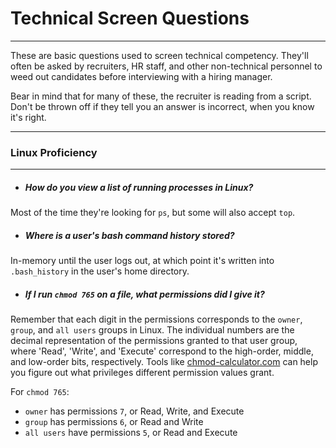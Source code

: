 # Technical Screen Questions
------
These are basic questions used to screen technical competency. They'll often be asked by 
recruiters, HR staff, and other non-technical personnel to weed out candidates before interviewing with a 
hiring manager.

Bear in mind that for many of these, the recruiter is reading from a script. Don't be thrown off if they tell 
you an answer is incorrect, when you know it's right.

------
### Linux Proficiency
------

+ ##### How do you view a list of running processes in Linux?
Most of the time they're looking for `ps`, but some will also accept `top`.

+ ##### Where is a user's bash command history stored?
In-memory until the user logs out, at which point it's written into `.bash_history` in the user's home 
directory.

+ ##### If I run `chmod 765` on a file, what permissions did I give it?
Remember that each digit in the permissions corresponds to the `owner`, `group`, and `all users` groups 
in Linux. The individual numbers are the decimal representation of the permissions granted to that user 
group, where 'Read', 'Write', and 'Execute' correspond to the high-order, middle, and low-order bits, 
respectively. Tools like [chmod-calculator.com](http://chmod-calculator.com/) can help you figure out what 
privileges different permission values grant.
    
   For `chmod 765`:  
   - `owner` has permissions `7`, or Read, Write, and Execute  
   - `group` has permissions `6`, or Read and Write  
   - `all users` have permissions `5`, or Read and Execute
